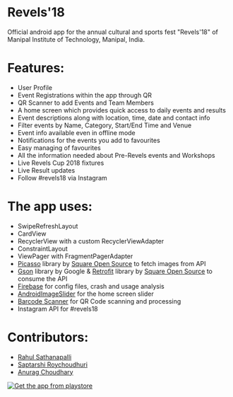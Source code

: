 # Revels'18

Official android app for the annual cultural and sports fest "Revels'18" of Manipal Institute of Technology, Manipal, India.

Features:
==
* User Profile 
* Event Registrations within the app through QR
* QR Scanner to add Events and Team Members
* A home screen which provides quick access to daily events and results
* Event descriptions along with location, time, date and contact info
* Filter events by Name, Category, Start/End Time and Venue
* Event info available even in offline mode
* Notifications for the events you add to favourites
* Easy managing of favourites
* All the information needed about Pre-Revels events and Workshops
* Live Revels Cup 2018 fixtures
* Live Result updates
* Follow #revels18 via Instagram

The app uses:
==
* SwipeRefreshLayout
* CardView
* RecyclerView with a custom RecyclerViewAdapter
* ConstraintLayout
* ViewPager with FragmentPagerAdapter
* [Picasso](http://square.github.io/picasso/) library by [Square Open Source](http://square.github.io/) to fetch images from API
* [Gson](https://code.google.com/p/google-gson/) library by Google & [Retrofit](http://square.github.io/retrofit/) library by [Square Open Source](http://square.github.io/) to consume the API
* [Firebase](https://firebase.google.com/) for config files, crash and usage analysis
* [AndroidImageSlider](https://github.com/daimajia/AndroidImageSlider) for the home screen slider
* [Barcode Scanner](https://github.com/dm77/barcodescanner) for QR Code scanning and processing
* Instagram API for #revels18

Contributors:
==
* [Rahul Sathanapalli](https://github.com/skvrahul)
* [Saptarshi Roychoudhuri](https://github.com/saptarshi97)
* [Anurag Choudhary](https://github.com/anurag-23)

[![Get the app from playstore](https://developer.android.com/images/brand/en_app_rgb_wo_60.png)](https://play.google.com/store/apps/details?id=mitrev.in.mitrev18&hl=en_IN)
